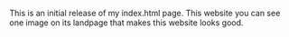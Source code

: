 This is an initial release of my index.html page. 
This website you can see one image on its landpage that makes this website looks good.
